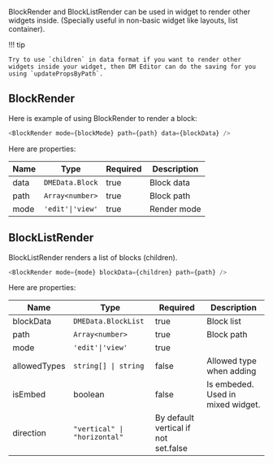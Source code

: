 BlockRender and BlockListRender can be used in widget to render other widgets inside. (Specially useful in non-basic widget like layouts, list container).

!!! tip

    Try to use `children` in data format if you want to render other widgets inside your widget, then DM Editor can do the saving for you using `updatePropsByPath`.

## BlockRender

Here is example of using BlockRender to render a block:

```typescript
<BlockRender mode={blockMode} path={path} data={blockData} />
```

Here are properties:

| Name | Type             | Required | Description |
| ---- | ---------------- | -------- | ----------- |
| data | `DMEData.Block`  | true     | Block data  |
| path | `Array<number>`  | true     | Block path  |
| mode | `'edit'\|'view'` | true     | Render mode |

## BlockListRender

BlockListRender renders a list of blocks (children).

```typescript
<BlockRender mode={mode} blockData={children} path={path} />
```

Here are properties:

| Name         | Type                         | Required                             | Description                       |
| ------------ | ---------------------------- | ------------------------------------ | --------------------------------- |
| blockData    | `DMEData.BlockList`          | true                                 | Block list                        |
| path         | `Array<number>`              | true                                 | Block path                        |
| mode         | `'edit'\|'view'`             | true                                 |                                   |
| allowedTypes | `string[] \| string`         | false                                | Allowed type when adding          |
| isEmbed      | boolean                      | false                                | Is embeded. Used in mixed widget. |
| direction    | `"vertical" \| "horizontal"` | By default vertical if not set.false |                                   |

